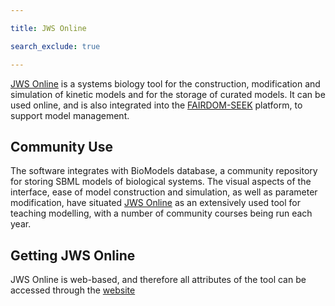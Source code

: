 ```yaml
---

title: JWS Online

search_exclude: true

---
```



[JWS Online](https://jjj.mib.ac.uk/) is a systems biology tool for the construction, modification and simulation of kinetic models and for the storage of curated models. 
It can be used online, and is also integrated into the [FAIRDOM-SEEK](https://seek4science.org) platform, to support model management.   


## Community Use 

The software integrates with BioModels database, a community repository for storing SBML models of biological systems. The visual aspects of the interface, 
ease of model construction and simulation, as well as parameter modification, have situated [JWS Online](https://jjj.mib.ac.uk/) as an extensively used tool for teaching modelling, with a number of community courses being run each year.   


## Getting JWS Online

JWS Online is web-based, and therefore all attributes of the tool can be accessed through the [website](https://jjj.mib.ac.uk/)

